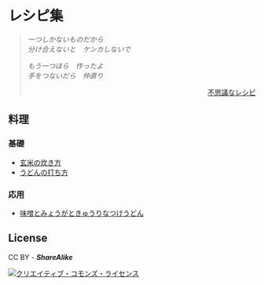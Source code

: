 # レシピ集

> _一つしかないものだから_  
> _分け合えないと　ケンカしないで_
> 
> _もう一つほら　作ったよ_  
> _手をつないだら　仲直り_
> 
> <div style="text-align: right;"><a href="https://www.youtube.com/watch?v=62wTvTWUHRM">不思議なレシピ</a></div>

## 料理

### 基礎

 - [玄米の炊き方](玄米の炊き方.md)
 - [うどんの打ち方](うどんの打ち方.md)

### 応用

 - [味噌とみょうがときゅうりなつけうどん](味噌とみょうがときゅうりなつけうどん.md)

## License

CC BY - _**ShareAlike**_

<a rel="license" href="http://creativecommons.org/licenses/by-sa/4.0/"><img alt="クリエイティブ・コモンズ・ライセンス" style="border-width:0" src="https://i.creativecommons.org/l/by-sa/4.0/88x31.png" /></a>
